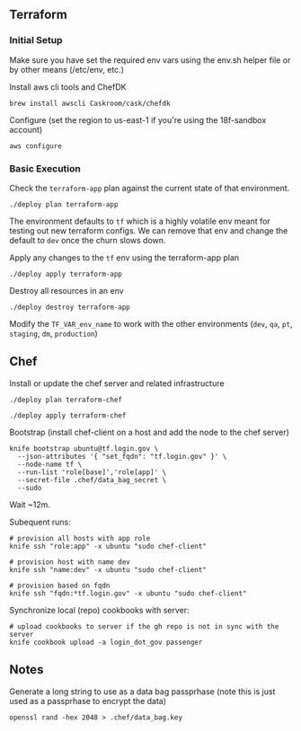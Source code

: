 ## Terraform

### Initial Setup

Make sure you have set the required env vars using the env.sh helper file or by
other means (/etc/env, etc.)

Install aws cli tools and ChefDK

```
brew install awscli Caskroom/cask/chefdk
```

Configure (set the region to us-east-1 if you're using the 18f-sandbox account)

```
aws configure
```

### Basic Execution

Check the `terraform-app` plan against the current state of that environment. 

```
./deploy plan terraform-app
```

The environment defaults to `tf` which is a highly volatile env meant for testing out new terraform
configs. We can remove that env and change the default to `dev` once the churn slows down.

Apply any changes to the `tf` env using the terraform-app plan

```
./deploy apply terraform-app
```

Destroy all resources in an env

```
./deploy destroy terraform-app
```

Modify the `TF_VAR_env_name` to work with the other environments (`dev`, `qa`, `pt`, `staging`, `dm`, `production`)

## Chef

Install or update the chef server and related infrastructure

```
./deploy plan terraform-chef
```

```
./deploy apply terraform-chef
```

Bootstrap (install chef-client on a host and add the node to the chef server)

```
knife bootstrap ubuntu@tf.login.gov \
  --json-attributes '{ "set_fqdn": "tf.login.gov" }' \
  --node-name tf \
  --run-list 'role[base]','role[app]' \
  --secret-file .chef/data_bag_secret \
  --sudo
```

Wait ~12m.

Subequent runs:

```
# provision all hosts with app role
knife ssh "role:app" -x ubuntu "sudo chef-client"

# provision host with name dev
knife ssh "name:dev" -x ubuntu "sudo chef-client"

# provision based on fqdn
knife ssh "fqdn:*tf.login.gov" -x ubuntu "sudo chef-client"
```

Synchronize local (repo) cookbooks with server:

```
# upload cookbooks to server if the gh repo is not in sync with the server
knife cookbook upload -a login_dot_gov passenger
```

## Notes

Generate a long string to use as a data bag passprhase (note this is just used as a passprhase to
encrypt the data)

```
openssl rand -hex 2048 > .chef/data_bag.key
```
